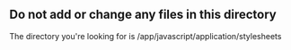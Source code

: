 ## Do not add or change any files in this directory

The directory you're looking for is /app/javascript/application/stylesheets
